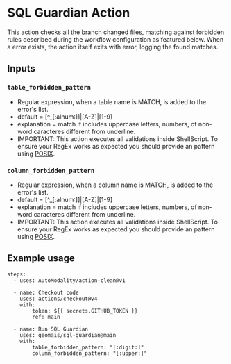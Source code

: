 # SQL Guardian Action

This action checks all the branch changed files, matching against forbidden rules described during the workflow configuration as featured below. When a error exists, the action itself exits with error, logging the found matches.

## Inputs

### `table_forbidden_pattern`

- Regular expression, when a table name is MATCH, is added to the error's list.
- default = [^_[:alnum:]]|[A-Z]|[1-9]
- explanation = match if includes uppercase letters, numbers, of non-word caracteres different from underline.
- IMPORTANT: This action executes all validations inside ShellScript. To ensure your RegEx works as expected you should provide an pattern using [POSIX](https://www.regular-expressions.info/posixbrackets.html). 

### `column_forbidden_pattern`

- Regular expression, when a column name is MATCH, is added to the error's list.
- default = [^_[:alnum:]]|[A-Z]|[1-9]
- explanation = match if includes uppercase letters, numbers, of non-word caracteres different from underline.
- IMPORTANT: This action executes all validations inside ShellScript. To ensure your RegEx works as expected you should provide an pattern using [POSIX](https://www.regular-expressions.info/posixbrackets.html). 

## Example usage

    steps:
      - uses: AutoModality/action-clean@v1

      - name: Checkout code
        uses: actions/checkout@v4
        with:
            token: ${{ secrets.GITHUB_TOKEN }}
            ref: main

      - name: Run SQL Guardian
        uses: geomais/sql-guardian@main
        with:
            table_forbidden_pattern: "[:digit:]"
            column_forbidden_pattern: "[:upper:]"
          

